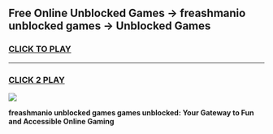 
## Free Online Unblocked Games → freashmanio unblocked games → Unblocked Games
<h3>
<a href="https://premium.freeplayer.one?title=freashmanio_unblocked_games&ref=21F">CLICK TO PLAY</a></h3>
<hr>

<h3>
<a href="https://premium.freeplayer.one?title=freashmanio_unblocked_games&ref=21F">CLICK 2 PLAY</a>
  
</h3>

<a href="https://premium.freeplayer.one?title=freashmanio_unblocked_games&ref=21F/"><img src="https://clearcache.store/games.png"></a>


**freashmanio unblocked games games unblocked: Your Gateway to Fun and Accessible Online Gaming**
